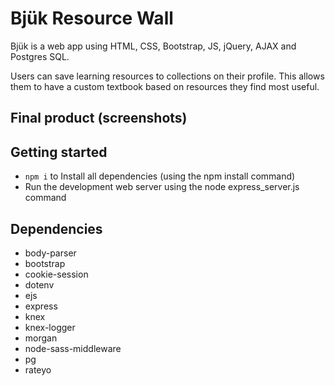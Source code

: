 # Bjük Resource Wall

Bjük is a web app using HTML, CSS, Bootstrap, JS, jQuery, AJAX and Postgres SQL.

Users can save learning resources to collections on their profile. This allows them to have a custom textbook based on resources they find most useful.

## Final product (screenshots)


## Getting started
* `npm i` to Install all dependencies (using the npm install command)
* Run the development web server using the node express_server.js command

## Dependencies
* body-parser
* bootstrap
* cookie-session
* dotenv
* ejs
* express
* knex
* knex-logger
* morgan
* node-sass-middleware
* pg
* rateyo

